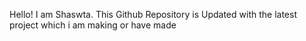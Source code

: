 Hello! I am Shaswta. This Github Repository is Updated with the latest project which i am making or have made 
